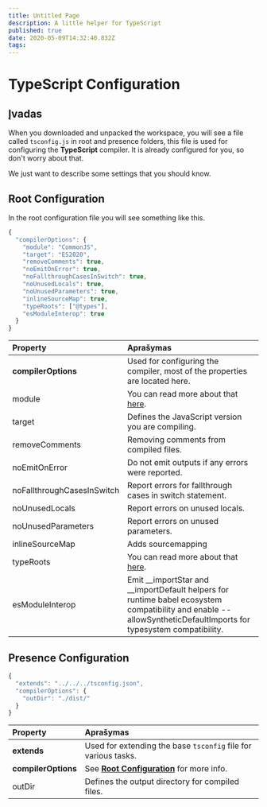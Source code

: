 ```yaml
---
title: Untitled Page
description: A little helper for TypeScript
published: true
date: 2020-05-09T14:32:40.832Z
tags:
---
```


# TypeScript Configuration

## Įvadas

When you downloaded and unpacked the workspace, you will see a file called `tsconfig.js` in root and presence folders, this file is used for configuring the **TypeScript** compiler. It is already configured for you, so don't worry about that.

We just want to describe some settings that you should know.

## Root Configuration

In the root configuration file you will see something like this.

```javascript
{
  "compilerOptions": {
    "module": "CommonJS",
    "target": "ES2020",
    "removeComments": true,
    "noEmitOnError": true,
    "noFallthroughCasesInSwitch": true,
    "noUnusedLocals": true,
    "noUnusedParameters": true,
    "inlineSourceMap": true,
    "typeRoots": ["@types"],
    "esModuleInterop": true
  }
}
```

| Property                   | Aprašymas                                                                                                                                                           |
|:-------------------------- |:------------------------------------------------------------------------------------------------------------------------------------------------------------------- |
| **compilerOptions**        | Used for configuring the compiler, most of the properties are located here.                                                                                         |
| module                     | You can read more about that [here](https://www.typescriptlang.org/docs/handbook/modules.html).                                                                     |
| target                     | Defines the JavaScript version you are compiling.                                                                                                                   |
| removeComments             | Removing comments from compiled files.                                                                                                                              |
| noEmitOnError              | Do not emit outputs if any errors were reported.                                                                                                                    |
| noFallthroughCasesInSwitch | Report errors for fallthrough cases in switch statement.                                                                                                            |
| noUnusedLocals             | Report errors on unused locals.                                                                                                                                     |
| noUnusedParameters         | Report errors on unused parameters.                                                                                                                                 |
| inlineSourceMap            | Adds sourcemapping                                                                                                                                                  |
| typeRoots                  | You can read more about that [here](https://www.typescriptlang.org/docs/handbook/tsconfig-json.html#types-typeroots-and-types).                                     |
| esModuleInterop            | Emit __importStar and __importDefault helpers for runtime babel ecosystem compatibility and enable --allowSyntheticDefaultImports for typesystem compatibility. |

## Presence Configuration

```javascript
{
  "extends": "../../../tsconfig.json",
  "compilerOptions": {
    "outDir": "./dist/"
  }
}
```

| Property            | Aprašymas                                                                              |
|:------------------- |:-------------------------------------------------------------------------------------- |
| **extends**         | Used for extending the base `tsconfig` file for various tasks.                         |
| **compilerOptions** | See [**Root Configuration**](/dev/presence/tsconfig#root-configuration) for more info. |
| outDir              | Defines the output directory for compiled files.                                       |
